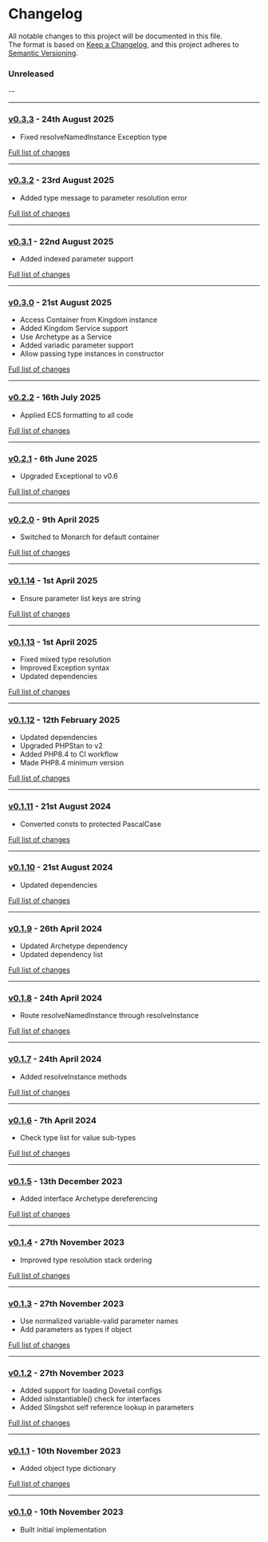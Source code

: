 # Changelog

All notable changes to this project will be documented in this file.<br>
The format is based on [Keep a Changelog](https://keepachangelog.com/en/1.0.0/),
and this project adheres to [Semantic Versioning](https://semver.org/spec/v2.0.0.html).

### Unreleased
--

---

### [v0.3.3](https://github.com/decodelabs/slingshot/commits/v0.3.3) - 24th August 2025

- Fixed resolveNamedInstance Exception type

[Full list of changes](https://github.com/decodelabs/slingshot/compare/v0.3.2...v0.3.3)

---

### [v0.3.2](https://github.com/decodelabs/slingshot/commits/v0.3.2) - 23rd August 2025

- Added type message to parameter resolution error

[Full list of changes](https://github.com/decodelabs/slingshot/compare/v0.3.1...v0.3.2)

---

### [v0.3.1](https://github.com/decodelabs/slingshot/commits/v0.3.1) - 22nd August 2025

- Added indexed parameter support

[Full list of changes](https://github.com/decodelabs/slingshot/compare/v0.3.0...v0.3.1)

---

### [v0.3.0](https://github.com/decodelabs/slingshot/commits/v0.3.0) - 21st August 2025

- Access Container from Kingdom instance
- Added Kingdom Service support
- Use Archetype as a Service
- Added variadic parameter support
- Allow passing type instances in constructor

[Full list of changes](https://github.com/decodelabs/slingshot/compare/v0.2.2...v0.3.0)

---

### [v0.2.2](https://github.com/decodelabs/slingshot/commits/v0.2.2) - 16th July 2025

- Applied ECS formatting to all code

[Full list of changes](https://github.com/decodelabs/slingshot/compare/v0.2.1...v0.2.2)

---

### [v0.2.1](https://github.com/decodelabs/slingshot/commits/v0.2.1) - 6th June 2025

- Upgraded Exceptional to v0.6

[Full list of changes](https://github.com/decodelabs/slingshot/compare/v0.2.0...v0.2.1)

---

### [v0.2.0](https://github.com/decodelabs/slingshot/commits/v0.2.0) - 9th April 2025

- Switched to Monarch for default container

[Full list of changes](https://github.com/decodelabs/slingshot/compare/v0.1.14...v0.2.0)

---

### [v0.1.14](https://github.com/decodelabs/slingshot/commits/v0.1.14) - 1st April 2025

- Ensure parameter list keys are string

[Full list of changes](https://github.com/decodelabs/slingshot/compare/v0.1.13...v0.1.14)

---

### [v0.1.13](https://github.com/decodelabs/slingshot/commits/v0.1.13) - 1st April 2025

- Fixed mixed type resolution
- Improved Exception syntax
- Updated dependencies

[Full list of changes](https://github.com/decodelabs/slingshot/compare/v0.1.12...v0.1.13)

---

### [v0.1.12](https://github.com/decodelabs/slingshot/commits/v0.1.12) - 12th February 2025

- Updated dependencies
- Upgraded PHPStan to v2
- Added PHP8.4 to CI workflow
- Made PHP8.4 minimum version

[Full list of changes](https://github.com/decodelabs/slingshot/compare/v0.1.11...v0.1.12)

---

### [v0.1.11](https://github.com/decodelabs/slingshot/commits/v0.1.11) - 21st August 2024

- Converted consts to protected PascalCase

[Full list of changes](https://github.com/decodelabs/slingshot/compare/v0.1.10...v0.1.11)

---

### [v0.1.10](https://github.com/decodelabs/slingshot/commits/v0.1.10) - 21st August 2024

- Updated dependencies

[Full list of changes](https://github.com/decodelabs/slingshot/compare/v0.1.9...v0.1.10)

---

### [v0.1.9](https://github.com/decodelabs/slingshot/commits/v0.1.9) - 26th April 2024

- Updated Archetype dependency
- Updated dependency list

[Full list of changes](https://github.com/decodelabs/slingshot/compare/v0.1.8...v0.1.9)

---

### [v0.1.8](https://github.com/decodelabs/slingshot/commits/v0.1.8) - 24th April 2024

- Route resolveNamedInstance through resolveInstance

[Full list of changes](https://github.com/decodelabs/slingshot/compare/v0.1.7...v0.1.8)

---

### [v0.1.7](https://github.com/decodelabs/slingshot/commits/v0.1.7) - 24th April 2024

- Added resolveInstance methods

[Full list of changes](https://github.com/decodelabs/slingshot/compare/v0.1.6...v0.1.7)

---

### [v0.1.6](https://github.com/decodelabs/slingshot/commits/v0.1.6) - 7th April 2024

- Check type list for value sub-types

[Full list of changes](https://github.com/decodelabs/slingshot/compare/v0.1.5...v0.1.6)

---

### [v0.1.5](https://github.com/decodelabs/slingshot/commits/v0.1.5) - 13th December 2023

- Added interface Archetype dereferencing

[Full list of changes](https://github.com/decodelabs/slingshot/compare/v0.1.4...v0.1.5)

---

### [v0.1.4](https://github.com/decodelabs/slingshot/commits/v0.1.4) - 27th November 2023

- Improved type resolution stack ordering

[Full list of changes](https://github.com/decodelabs/slingshot/compare/v0.1.3...v0.1.4)

---

### [v0.1.3](https://github.com/decodelabs/slingshot/commits/v0.1.3) - 27th November 2023

- Use normalized variable-valid parameter names
- Add parameters as types if object

[Full list of changes](https://github.com/decodelabs/slingshot/compare/v0.1.2...v0.1.3)

---

### [v0.1.2](https://github.com/decodelabs/slingshot/commits/v0.1.2) - 27th November 2023

- Added support for loading Dovetail configs
- Added isInstantiable() check for interfaces
- Added Slingshot self reference lookup in parameters

[Full list of changes](https://github.com/decodelabs/slingshot/compare/v0.1.1...v0.1.2)

---

### [v0.1.1](https://github.com/decodelabs/slingshot/commits/v0.1.1) - 10th November 2023

- Added object type dictionary

[Full list of changes](https://github.com/decodelabs/slingshot/compare/v0.1.0...v0.1.1)

---

### [v0.1.0](https://github.com/decodelabs/slingshot/commits/v0.1.0) - 10th November 2023

- Built initial implementation
